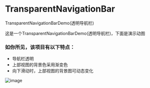 # TransparentNavigationBar
TransparentNavigationBarDemo(透明导航栏)

这是一个TransparentNavigationBarDemo(透明导航栏)，下面是演示动图

### 如你所见，该项目有以下特点：

- 导航栏透明
- 上部视图的背景色采用渐变色
- 向下滑动时，上部视图的背景图可动态变化

![image](https://github.com/cimain/TransparentNavigationBar/blob/master/showGIF/t51.gif?raw=true)
